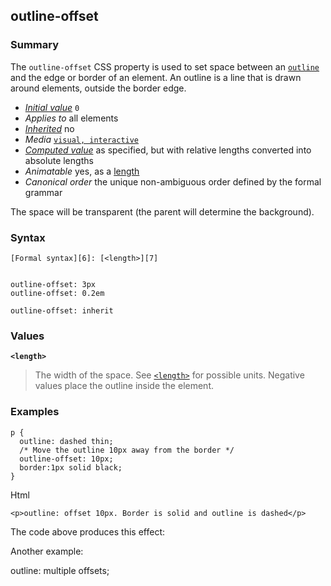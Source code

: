 ## outline-offset

### Summary

The `outline-offset` CSS property is used to set space between an [`outline`][0] and the edge or border of an element. An outline is a line that is drawn around elements, outside the border edge.

* _[Initial value][1]_ `0` 
* _Applies to_ all elements 
* _[Inherited][2]_ no 
* _Media_ [`visual, interactive`][3] 
* _[Computed value][4]_ as specified, but with relative lengths converted into absolute lengths 
* _Animatable_ yes, as a [length][5] 
* _Canonical order_ the unique non-ambiguous order defined by the formal grammar

The space will be transparent (the parent will determine the background).

### Syntax

    [Formal syntax][6]: [<length>][7]
    

    outline-offset: 3px
    outline-offset: 0.2em
    
    outline-offset: inherit
    

### Values

**`<length>`**

> The width of the space. See [`<length>`][8] for possible units. Negative values place the outline inside the element.

### Examples

    p {
      outline: dashed thin;
      /* Move the outline 10px away from the border */
      outline-offset: 10px;
      border:1px solid black;
    }
    

Html

    <p>outline: offset 10px. Border is solid and outline is dashed</p>

The code above produces this effect:

Another example:

outline: multiple offsets;


[0]: https://developer.mozilla.org/en/docs/Web/CSS/outline "The CSS outline property is a shorthand property for setting one or more of the individual outline properties outline-style, outline-width and outline-color in a single declaration. In most cases the use of this shortcut is preferable and more convenient."
[1]: https://developer.mozilla.org/en/docs/CSS/initial_value
[2]: https://developer.mozilla.org/en/docs/CSS/inheritance
[3]: https://developer.mozilla.org/en/docs/CSS/@media#Media_groups
[4]: https://developer.mozilla.org/en/docs/CSS/computed_value
[5]: https://developer.mozilla.org/en/docs/CSS/length#Interpolation "Values of the <length> CSS data type are interpolated as real, floating-point numbers."
[6]: https://developer.mozilla.org/en/docs/CSS/Value_definition_syntax "CSS/Value_definition_syntax"
[7]: https://developer.mozilla.org/en/docs/Web/CSS/length "Possible value: a number followed by 'em', 'ex', 'ch', 'rem', 'px', 'cm', 'mm', 'in', 'vh', 'vw', 'vmin', 'vmax', 'pt', 'pc', 'px', like 3px, 1.5cm, -0.5em, 0."
[8]: https://developer.mozilla.org/en/docs/Web/CSS/length "The documentation about this has not yet been written; please consider contributing!"